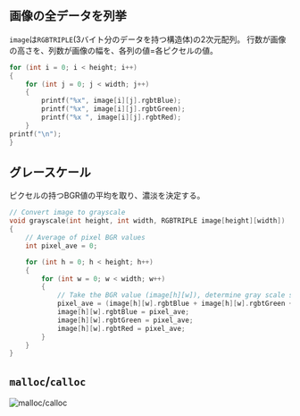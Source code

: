 ## 画像の全データを列挙

`image`は`RGBTRIPLE`(3バイト分のデータを持つ構造体)の2次元配列。
行数が画像の高さを、列数が画像の幅を、各列の値=各ピクセルの値。

```c
for (int i = 0; i < height; i++)
{
    for (int j = 0; j < width; j++)
    {
        printf("%x", image[i][j].rgbtBlue);
        printf("%x", image[i][j].rgbtGreen);
        printf("%x ", image[i][j].rgbtRed);
    }
printf("\n");
}
```

## グレースケール

ピクセルの持つBGR値の平均を取り、濃淡を決定する。

```c
// Convert image to grayscale
void grayscale(int height, int width, RGBTRIPLE image[height][width])
{
    // Average of pixel BGR values
    int pixel_ave = 0;

    for (int h = 0; h < height; h++)
    {
        for (int w = 0; w < width; w++)
        {
            // Take the BGR value (image[h][w]), determine gray scale shading.
            pixel_ave = (image[h][w].rgbtBlue + image[h][w].rgbtGreen + image[h][w].rgbtRed) / 3;
            image[h][w].rgbtBlue = pixel_ave;
            image[h][w].rgbtGreen = pixel_ave;
            image[h][w].rgbtRed = pixel_ave;
        }
    }
}

```

## `malloc`/`calloc`

![malloc/calloc](https://monozukuri-c.com/wp-content/uploads/2020/07/971757feb04a398f09eb5cfe7331fc42.png)
